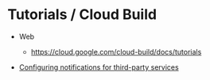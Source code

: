 # Tutorials / Cloud Build

+ Web
  + https://cloud.google.com/cloud-build/docs/tutorials

+ [Configuring notifications for third-party services](./configure-third-party-notifications/README.md)
